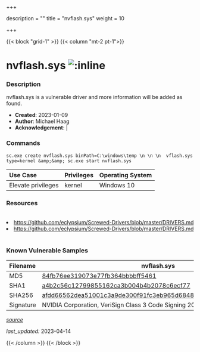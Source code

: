 +++

description = ""
title = "nvflash.sys"
weight = 10

+++


{{< block "grid-1" >}}
{{< column "mt-2 pt-1">}}


# nvflash.sys ![:inline](/images/twitter_verified.png) 


### Description

nvflash.sys is a vulnerable driver and more information will be added as found.

- **Created**: 2023-01-09
- **Author**: Michael Haag
- **Acknowledgement**:  | [](https://twitter.com/)

### Commands

```
sc.exe create nvflash.sys binPath=C:\windows\temp \n \n \n  vflash.sys type=kernel &amp;&amp; sc.exe start nvflash.sys
```

| Use Case | Privileges | Operating System | 
|:---- | ---- | ---- |
| Elevate privileges | kernel | Windows 10 |

### Resources
<br>
<li><a href=" https://github.com/eclypsium/Screwed-Drivers/blob/master/DRIVERS.md"> https://github.com/eclypsium/Screwed-Drivers/blob/master/DRIVERS.md</a></li>
<li><a href="https://github.com/eclypsium/Screwed-Drivers/blob/master/DRIVERS.md">https://github.com/eclypsium/Screwed-Drivers/blob/master/DRIVERS.md</a></li>
<br>

### Known Vulnerable Samples

| Filename | nvflash.sys |
|:---- | ---- | 
| MD5 | <a href="https://www.virustotal.com/gui/file/84fb76ee319073e77fb364bbbbff5461">84fb76ee319073e77fb364bbbbff5461</a> |
| SHA1 | <a href="https://www.virustotal.com/gui/file/a4b2c56c12799855162ca3b004b4b2078c6ecf77">a4b2c56c12799855162ca3b004b4b2078c6ecf77</a> |
| SHA256 | <a href="https://www.virustotal.com/gui/file/afdd66562dea51001c3a9de300f91fc3eb965d6848dfce92ccb9b75853e02508">afdd66562dea51001c3a9de300f91fc3eb965d6848dfce92ccb9b75853e02508</a> |
| Signature | NVIDIA Corporation, VeriSign Class 3 Code Signing 2010 CA, VeriSign   |


[*source*](https://github.com/magicsword-io/LOLDrivers/tree/main/yaml/nvflash.yaml)

*last_updated:* 2023-04-14








{{< /column >}}
{{< /block >}}
